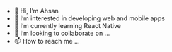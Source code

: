 - 👋 Hi, I’m Ahsan
- 👀 I’m interested in developing web and mobile apps
- 🌱 I’m currently learning React Native
- 💞️ I’m looking to collaborate on ...
- 📫 How to reach me ...

<!---
ahsan155/ahsan155 is a ✨ special ✨ repository because its `README.md` (this file) appears on your GitHub profile.
You can click the Preview link to take a look at your changes.
--->
